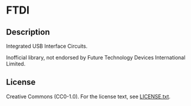 # FTDI

## Description

Integrated USB Interface Circuits.

Inofficial library, not endorsed by Future Technology Devices International
Limited.

## License

Creative Commons (CC0-1.0). For the license text, see [LICENSE.txt](LICENSE.txt).
